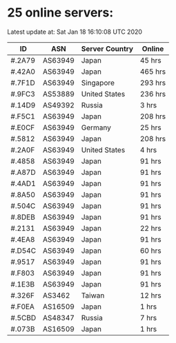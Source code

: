 # 25 online servers:

Latest update at: Sat Jan 18 16:10:08 UTC 2020

| ID | ASN | Server Country | Online |
| -- | --- | -------------- | ------ |
| #.2A79 | AS63949 | Japan | 45 hrs |
| #.42A0 | AS63949 | Japan | 465 hrs |
| #.7F1D | AS63949 | Singapore | 293 hrs |
| #.9FC3 | AS53889 | United States | 236 hrs |
| #.14D9 | AS49392 | Russia | 3 hrs |
| #.F5C1 | AS63949 | Japan | 208 hrs |
| #.E0CF | AS63949 | Germany | 25 hrs |
| #.5812 | AS63949 | Japan | 208 hrs |
| #.2A0F | AS63949 | United States | 4 hrs |
| #.4858 | AS63949 | Japan | 91 hrs |
| #.A87D | AS63949 | Japan | 91 hrs |
| #.4AD1 | AS63949 | Japan | 91 hrs |
| #.8A50 | AS63949 | Japan | 91 hrs |
| #.504C | AS63949 | Japan | 91 hrs |
| #.8DEB | AS63949 | Japan | 91 hrs |
| #.2131 | AS63949 | Japan | 22 hrs |
| #.4EA8 | AS63949 | Japan | 91 hrs |
| #.D54C | AS63949 | Japan | 60 hrs |
| #.9517 | AS63949 | Japan | 91 hrs |
| #.F803 | AS63949 | Japan | 91 hrs |
| #.1E3B | AS63949 | Japan | 91 hrs |
| #.326F | AS3462 | Taiwan | 12 hrs |
| #.F0EA | AS16509 | Japan | 1 hrs |
| #.5CBD | AS48347 | Russia | 7 hrs |
| #.073B | AS16509 | Japan | 1 hrs |

